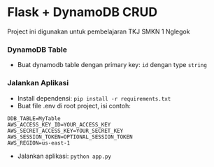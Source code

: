 # Flask + DynamoDB CRUD
Project ini digunakan untuk pembelajaran TKJ SMKN 1 Nglegok

### DynamoDB Table
- Buat dynamodb table dengan primary key: `id` dengan type `string`

### Jalankan Aplikasi
- Install dependensi: `pip install -r requirements.txt`
- Buat file .env di root project, isi contoh:
```
DDB_TABLE=MyTable
AWS_ACCESS_KEY_ID=YOUR_ACCESS_KEY
AWS_SECRET_ACCESS_KEY=YOUR_SECRET_KEY
AWS_SESSION_TOKEN=OPTIONAL_SESSION_TOKEN
AWS_REGION=us-east-1
```
- Jalankan aplikasi: `python app.py`
